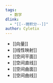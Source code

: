 ```yaml
---
tags:
  - 数学
dlink:
  - "[[--微积分--]]"
author: Cyletix
---
```

- [[向量]]
- [[线性映射]]
- [[空间平面]]
- [[空间直线]]
- [[空间曲面]]
- [[空间曲线]]